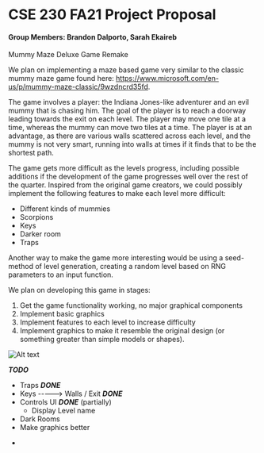 # CSE 230 FA21 Project Proposal
#### Group Members:  Brandon Dalporto, Sarah Ekaireb

Mummy Maze Deluxe Game Remake

 We plan on implementing a maze based game very similar to the classic mummy maze game found here: https://www.microsoft.com/en-us/p/mummy-maze-classic/9wzdncrd35fd.

The game involves a player: the Indiana Jones-like adventurer and an evil mummy that is chasing him. The goal of the player is to reach a doorway leading towards the exit on each level. The player may move one tile at a time, whereas the mummy can move two tiles at a time. The player is at an advantage, as there are various walls scattered across each level, and the mummy is not very smart, running into walls at times if it finds that to be the shortest path. 

The game gets more difficult as the levels progress, including possible additions if the development of the game progresses well over the rest of the quarter. 
Inspired from the original game creators, we could possibly implement the following features to make each level more difficult:

* Different kinds of mummies
* Scorpions
* Keys
* Darker room
* Traps 

Another way to make the game more interesting would be using a seed-method of level generation, creating a random level based on RNG parameters to an input function.

We plan on developing this game in stages:
1. Get the game functionality working, no major graphical components
2. Implement basic graphics
3. Implement features to each level to increase difficulty
4. Implement graphics to make it resemble the original design (or something greater than simple models or shapes).

![Alt text](https://bigheadghost.github.io/img/2014/mummy_maze_with_longest_solution.jpg "Optional title")



***TODO*** 
* Traps  ***DONE***
* Keys -----> Walls / Exit     ***DONE***
* Controls UI   ***DONE*** (partially)
    - Display Level name 
* Dark Rooms
* Make graphics better
- 
​​

